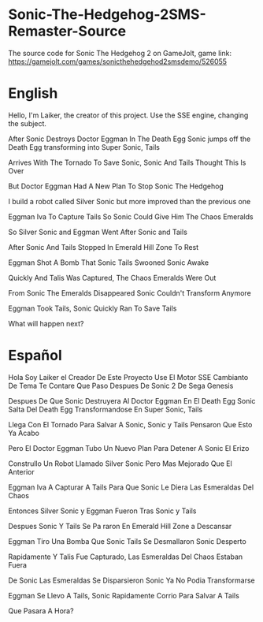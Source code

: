 # Sonic-The-Hedgehog-2SMS-Remaster-Source
The source code for Sonic The Hedgehog 2 on GameJolt, game link: https://gamejolt.com/games/sonicthehedgehod2smsdemo/526055

# English

Hello, I'm Laiker, the creator of this project. Use the SSE engine, changing the subject.

After Sonic Destroys Doctor Eggman In The Death Egg Sonic jumps off the Death Egg transforming into Super Sonic, Tails

Arrives With The Tornado To Save Sonic, Sonic And Tails Thought This Is Over

But Doctor Eggman Had A New Plan To Stop Sonic The Hedgehog

I build a robot called Silver Sonic but more improved than the previous one

Eggman Iva To Capture Tails So Sonic Could Give Him The Chaos Emeralds

So Silver Sonic and Eggman Went After Sonic and Tails

After Sonic And Tails Stopped In Emerald Hill Zone To Rest

Eggman Shot A Bomb That Sonic Tails Swooned Sonic Awake

Quickly And Talis Was Captured, The Chaos Emeralds Were Out

From Sonic The Emeralds Disappeared Sonic Couldn't Transform Anymore

Eggman Took Tails, Sonic Quickly Ran To Save Tails

What will happen next?

# Español

Hola Soy Laiker el Creador De Este Proyecto Use El Motor SSE Cambianto De Tema Te Contare Que Paso Despues De Sonic 2 De Sega Genesis

Despues De Que Sonic Destruyera Al Doctor Eggman En El Death Egg Sonic Salta Del Death Egg Transformandose En Super Sonic, Tails

Llega Con El Tornado Para Salvar A Sonic, Sonic y Tails Pensaron Que Esto Ya Acabo

Pero El Doctor Eggman Tubo Un Nuevo Plan Para Detener A Sonic El Erizo

Construllo Un Robot Llamado Silver Sonic Pero Mas Mejorado Que El Anterior

Eggman Iva A Capturar A Tails Para Que Sonic Le Diera Las Esmeraldas Del Chaos

Entonces Silver Sonic y Eggman Fueron Tras Sonic y Tails

Despues Sonic Y Tails Se Pa raron En Emerald Hill Zone a Descansar

Eggman Tiro Una Bomba Que Sonic Tails Se Desmallaron Sonic Desperto

Rapidamente Y Talis Fue Capturado, Las Esmeraldas Del Chaos Estaban Fuera

De Sonic Las Esmeraldas Se Disparsieron Sonic Ya No Podia Transformarse

Eggman Se Llevo A Tails, Sonic Rapidamente Corrio Para Salvar A Tails

Que Pasara A Hora?
